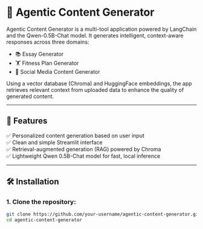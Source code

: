 # 🧠 Agentic Content Generator

Agentic Content Generator is a multi-tool application powered by LangChain and the Qwen-0.5B-Chat model. It generates intelligent, context-aware responses across three domains:

- 📚 Essay Generator  
- 🏋️ Fitness Plan Generator  
- 📱 Social Media Content Generator

Using a vector database (Chroma) and HuggingFace embeddings, the app retrieves relevant context from uploaded data to enhance the quality of generated content.

---

## 🚀 Features

✅ Personalized content generation based on user input  
✅ Clean and simple Streamlit interface  
✅ Retrieval-augmented generation (RAG) powered by Chroma  
✅ Lightweight Qwen 0.5B-Chat model for fast, local inference

---

## 🛠️ Installation

### 1. Clone the repository:
```bash
git clone https://github.com/your-username/agentic-content-generator.git
cd agentic-content-generator

